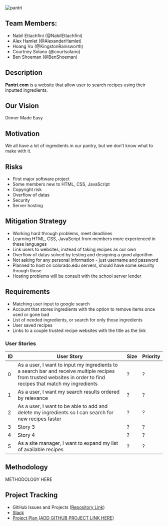 ![pantri](http://i.imgur.com/bEtApYk.png)

## Team Members:
* Nabil Ettachfini (@NabilEttachfini)
* Alex Hamlet (@AlexanderHamlet)
* Hoang Vu (@KingstonRainsworth)
* Courtney Solano (@courtsolano)
* Ben Shoeman (@BenShoeman)

## Description

**Pantri.com** is a website that allow user to search recipes using their inputted ingredients.

## Our Vision

Dinner Made Easy

## Motivation

We all have a lot of ingredients in our pantry, but we don’t know what to make with it.

## Risks

* First major software project
* Some members new to HTML, CSS, JavaScript
* Copyright risk
* Overflow of datas
* Security
* Server hosting

## Mitigation Strategy

* Working hard through problems, meet deadlines
* Learning HTML, CSS, JavaScript from members more experienced in these languages
* Link users to websites, instead of taking recipes as our own
* Overflow  of datas solved by testing and designing a good algorithm
* Not asking for any personal information - just username and password
* Planned to host on colorado.edu servers, should have some security through those
* Hosting problems will be consult with the school server lender

## Requirements

* Matching user input to google search
* Account that stores ingredients with the option to remove items once used or gone bad
* List of needed ingredients, or search for only those ingredients
* User saved recipes
* Links to a couple trusted recipe websites with the title as the link


### User Stories

ID | User Story | Size | Priority
---|------------|------|---------
0 | As a user, I want to input my ingredients to a search bar and receive multiple recipes from trusted websites in order to find recipes that match my ingredients | ? | ?
1 | As a user, I want my search results ordered by relevance | ? | ?
2 | As a user, I want to be able to add and delete my ingredients so I can search for new recipes faster | ? | ?
3 | Story 3 | ? | ?
4 | Story 4 | ? | ?
5 | As a site manager, I want to expand my list of available recipes | ? | ?

## Methodology

METHODOLOGY HERE

## Project Tracking

* GitHub Issues and Projects ([Repository Link](https://github.com/BenShoeman/pantri))
* [Slack](https://pantriteam.slack.com/)
* [Project Plan \(ADD GITHUB PROJECT LINK HERE\)](#)
